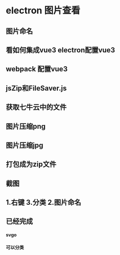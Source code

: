 
# electron 图片查看


## 图片命名

## 看如何集成vue3 electron配置vue3

## webpack 配置vue3

## jsZip和FileSaver.js

## 获取七牛云中的文件



## 图片压缩png

## 图片压缩jpg

## 打包成为zip文件

## 截图


## 1.右键 3.分类 2.图片命名


## 已经完成

#### svgo
#### 可以分类
